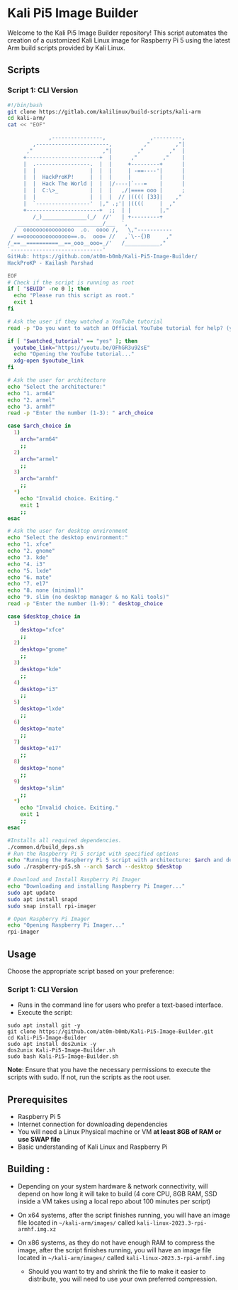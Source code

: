 # Kali Pi5 Image Builder

Welcome to the Kali Pi5 Image Builder repository! This script automates the creation of a customized Kali Linux image for Raspberry Pi 5 using the latest Arm build scripts provided by Kali Linux.

## Scripts

### Script 1: CLI Version
```bash
#!/bin/bash
git clone https://gitlab.com/kalilinux/build-scripts/kali-arm
cd kali-arm/
cat << "EOF"

             ,----------------,              ,---------,
        ,-----------------------,          ,"        ,"|
      ,"                      ,"|        ,"        ,"  |
     +-----------------------+  |      ,"        ,"    |
     |  .-----------------.  |  |     +---------+      |
     |  |                 |  |  |     | -==----'|      |
     |  |  HackProKP!     |  |  |     |         |      |
     |  |  Hack The World |  |  |/----|`---=    |      |
     |  |  C:\>_          |  |  |   ,/|==== ooo |      ;
     |  |                 |  |  |  // |(((( [33]|    ,"
     |  `-----------------'  |," .;'| |((((     |  ,"
     +-----------------------+  ;;  | |         |,"     
        /_)______________(_/  //'   | +---------+
   ___________________________/___  `,
  /  oooooooooooooooo  .o.  oooo /,   \,"-----------
 / ==ooooooooooooooo==.o.  ooo= //   ,`\--{)B     ,"
/_==__==========__==_ooo__ooo=_/'   /___________,"
`-----------------------------'
GitHub: https://github.com/at0m-b0mb/Kali-Pi5-Image-Builder/    
HackProKP - Kailash Parshad

EOF
# Check if the script is running as root
if [ "$EUID" -ne 0 ]; then
  echo "Please run this script as root."
  exit 1
fi

# Ask the user if they watched a YouTube tutorial
read -p "Do you want to watch an Official YouTube tutorial for help? (yes/no): " watched_tutorial

if [ "$watched_tutorial" == "yes" ]; then
  youtube_link="https://youtu.be/OFhGR3u92sE"
  echo "Opening the YouTube tutorial..."
  xdg-open $youtube_link
fi

# Ask the user for architecture
echo "Select the architecture:"
echo "1. arm64"
echo "2. armel"
echo "3. armhf"
read -p "Enter the number (1-3): " arch_choice

case $arch_choice in
  1)
    arch="arm64"
    ;;
  2)
    arch="armel"
    ;;
  3)
    arch="armhf"
    ;;
  *)
    echo "Invalid choice. Exiting."
    exit 1
    ;;
esac

# Ask the user for desktop environment
echo "Select the desktop environment:"
echo "1. xfce"
echo "2. gnome"
echo "3. kde"
echo "4. i3"
echo "5. lxde"
echo "6. mate"
echo "7. e17"
echo "8. none (minimal)"
echo "9. slim (no desktop manager & no Kali tools)"
read -p "Enter the number (1-9): " desktop_choice

case $desktop_choice in
  1)
    desktop="xfce"
    ;;
  2)
    desktop="gnome"
    ;;
  3)
    desktop="kde"
    ;;
  4)
    desktop="i3"
    ;;
  5)
    desktop="lxde"
    ;;
  6)
    desktop="mate"
    ;;
  7)
    desktop="e17"
    ;;
  8)
    desktop="none"
    ;;
  9)
    desktop="slim"
    ;;
  *)
    echo "Invalid choice. Exiting."
    exit 1
    ;;
esac

#Installs all required dependencies.
./common.d/build_deps.sh
# Run the Raspberry Pi 5 script with specified options
echo "Running the Raspberry Pi 5 script with architecture: $arch and desktop: $desktop."
sudo ./raspberry-pi5.sh --arch $arch --desktop $desktop

# Download and Install Raspberry Pi Imager
echo "Downloading and installing Raspberry Pi Imager..."
sudo apt update
sudo apt install snapd
sudo snap install rpi-imager

# Open Raspberry Pi Imager
echo "Opening Raspberry Pi Imager..."
rpi-imager
```
## Usage
Choose the appropriate script based on your preference:

### Script 1: CLI Version
- Runs in the command line for users who prefer a text-based interface.
- Execute the script:
```shell
sudo apt install git -y
git clone https://github.com/at0m-b0mb/Kali-Pi5-Image-Builder.git
cd Kali-Pi5-Image-Builder
sudo apt install dos2unix -y
dos2unix Kali-Pi5-Image-Builder.sh
sudo bash Kali-Pi5-Image-Builder.sh
```
**Note**: Ensure that you have the necessary permissions to execute the scripts with sudo. If not, run the scripts as the root user.

## Prerequisites
- Raspberry Pi 5
- Internet connection for downloading dependencies
- You will need a Linux Physical machine or VM **at least 8GB of RAM or use SWAP file**
- Basic understanding of Kali Linux and Raspberry Pi

## Building :
- Depending on your system hardware & network connectivity, will depend on how long it will take to build (4 core CPU, 8GB RAM, SSD inside a VM takes using a local repo about 100 minutes per script)

- On x64 systems, after the script finishes running, you will have an image file located in `~/kali-arm/images/` called `kali-linux-2023.3-rpi-armhf.img.xz`

- On x86 systems, as they do not have enough RAM to compress the image, after the script finishes running, you will have an image file located in `~/kali-arm/images/` called `kali-linux-2023.3-rpi-armhf.img`

  - Should you want to try and shrink the file to make it easier to distribute, you will need to use your own preferred compression.


